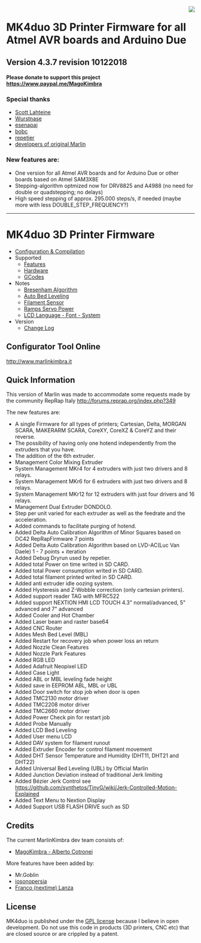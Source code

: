 <img align="right" src="Documentation/Logo/MarlinKimbra%20Logo%20GitHub.png"/>

# MK4duo 3D Printer Firmware for all Atmel AVR boards and Arduino Due

## Version 4.3.7 revision 10122018

#### Please donate to support this project https://www.paypal.me/MagoKimbra

### Special thanks
 - [Scott Lahteine](https://github.com/thinkyhead)
 - [Wurstnase](https://github.com/Wurstnase)
 - [esenapaj](https://github.com/esenapaj)
 - [bobc](https://github.com/bobc)
 - [repetier](https://github.com/repetier)
 - [developers of original Marlin](https://github.com/MarlinFirmware)

### New features are:
* One version for all Atmel AVR boards and for Arduino Due or other boards based on Atmel SAM3X8E
* Stepping-algorithm optmized now for DRV8825 and A4988 (no need for double or quadstepping; no delays)
* High speed stepping of approx. 295.000 steps/s, if needed (maybe more with less DOUBLE_STEP_FREQUENCY?)

---
# MK4duo 3D Printer Firmware
  * [Configuration & Compilation](/Documentation/Compilation.md)
  * Supported
    * [Features](/Documentation/Features.md)
    * [Hardware](/Documentation/Hardware.md)
    * [GCodes](/Documentation/GCodes.md)
  * Notes
    * [Bresenham Algorithm](/Documentation/Bresenham.md)
    * [Auto Bed Leveling](/Documentation/BedLeveling.md)
    * [Filament Sensor](/Documentation/FilamentSensor.md)
    * [Ramps Servo Power](/Documentation/RampsServoPower.md)
    * [LCD Language - Font - System](Documentation/LCDLanguageFont.md)
  * Version
    * [Change Log](/Documentation/changelog.md)


## Configurator Tool Online

http://www.marlinkimbra.it


## Quick Information

This version of Marlin was made to accommodate some requests made by the community RepRap Italy http://forums.reprap.org/index.php?349

The new features are:
* A single Firmware for all types of printers; Cartesian, Delta, MORGAN SCARA, MAKERARM SCARA, CoreXY, CoreXZ & CoreYZ and their reverse.
* The possibility of having only one hotend independently from the extruders that you have.
* The addition of the 6th extruder.
* Management Color Mixing Extruder
* System Management MKr4 for 4 extruders with just two drivers and 8 relays.
* System Management MKr6 for 6 extruders with just two drivers and 8 relays.
* System Management MKr12 for 12 extruders with just four drivers and 16 relays.
* Management Dual Extruder DONDOLO.
* Step per unit varied for each extruder as well as the feedrate and the acceleration.
* Added commands to facilitate purging of hotend. 
* Added Delta Auto Calibration Algorithm of Minor Squares based on DC42 RepRapFirmware 7 points
* Added Delta Auto Calibration Algorithm based on LVD-AC(Luc Van Daele) 1 - 7 points + iteration
* Added Debug Dryrun used by repetier.
* Added total Power on time writed in SD CARD.
* Added total Power consumption writed in SD CARD.
* Added total filament printed writed in SD CARD.
* Added anti extruder idle oozing system.
* Added Hysteresis and Z-Wobble correction (only cartesian printers).
* Added support reader TAG with MFRC522
* Added support NEXTION HMI LCD TOUCH 4.3" normal/advanced, 5" advanced and 7" advanced
* Added Cooler and Hot Chamber
* Added Laser beam and raster base64
* Added CNC Router
* Addes Mesh Bed Level (MBL)
* Added Restart for recovery job when power loss an return
* Added Nozzle Clean Features
* Added Nozzle Park Features
* Added RGB LED
* Added Adafruit Neopixel LED
* Added Case Light
* Added ABL or MBL leveling fade height
* Added save in EEPROM ABL, MBL or UBL
* Added Door switch for stop job when door is open
* Added TMC2130 motor driver
* Added TMC2208 motor driver
* Added TMC2660 motor driver
* Added Power Check pin for restart job
* Added Probe Manually
* Added LCD Bed Leveling
* Added User menu LCD
* Added DAV system for filament runout
* Added Extruder Encoder for control filament movement
* Added DHT Sensor Temperature and Humidity (DHT11, DHT21 and DHT22)
* Added Universal Bed Leveling (UBL) by Official Marlin
* Added Junction Deviation instead of traditional Jerk limiting
* Added Bézier Jerk Control see https://github.com/synthetos/TinyG/wiki/Jerk-Controlled-Motion-Explained
* Added Text Menu to Nextion Display
* Added Support USB FLASH DRIVE such as SD


## Credits

The current MarlinKimbra dev team consists of:
  - [MagoKimbra - Alberto Cotronei](https://github.com/MagoKimbra)

More features have been added by:
  - Mr.Goblin
  - [iosonopersia](https://github.com/iosonopersia)
  - [Franco (nextime) Lanza](https://git.nexlab.net/u/nextime)

## License

MK4duo is published under the [GPL license](/Documentation/COPYING.md) because I believe in open development.
Do not use this code in products (3D printers, CNC etc) that are closed source or are crippled by a patent.
